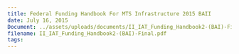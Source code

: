```yaml
---
title: Federal Funding Handbook For MTS Infrastructure 2015 BAII
date: July 16, 2015
Document: ../assets/uploads/documents/II_IAT_Funding_Handbook2-(BAI)-Final.pdf
filename: II_IAT_Funding_Handbook2-(BAI)-Final.pdf
tags:
---
```

